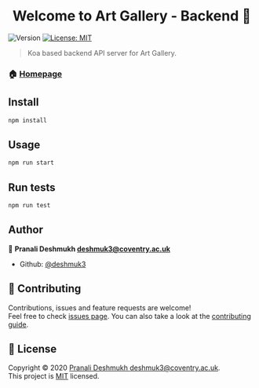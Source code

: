 <h1 align="center">Welcome to Art Gallery - Backend 👋</h1>
<p>
  <img alt="Version" src="https://img.shields.io/badge/version-0.1.0-blue.svg?cacheSeconds=2592000" />
  <a href="LICENSE" target="_blank">
    <img alt="License: MIT" src="https://img.shields.io/badge/License-MIT-yellow.svg" />
  </a>
</p>

> Koa based backend API server for Art Gallery.

### 🏠 [Homepage](https://github.coventry.ac.uk/302CEM-2021OCTJAN/art-gallery-backend#readme)

## Install

```sh
npm install
```

## Usage

```sh
npm run start
```

## Run tests

```sh
npm run test
```

## Author

👤 **Pranali Deshmukh <deshmuk3@coventry.ac.uk>**

* Github: [@deshmuk3](https://github.coventry.ac.uk/deshmuk3)

## 🤝 Contributing

Contributions, issues and feature requests are welcome!<br />Feel free to check [issues page](https://github.coventry.ac.uk/302CEM-2021OCTJAN/art-gallery-backend/issues). You can also take a look at the [contributing guide](https://github.coventry.ac.uk/302CEM-2021OCTJAN/art-gallery-backend/blob/master/CONTRIBUTING.md).

## 📝 License

Copyright © 2020 [Pranali Deshmukh <deshmuk3@coventry.ac.uk>](https://github.coventry.ac.uk/deshmuk3).<br />
This project is [MIT](https://github.coventry.ac.uk/302CEM-2021OCTJAN/art-gallery-backend/blob/master/LICENSE) licensed.